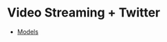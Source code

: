 # Video Streaming + Twitter

- [Models](https://app.eraser.io/workspace/TXBHT7l6333K78ovF9JB?origin=share&elements=S6ez92EcImjsfiHPgBukmA)
